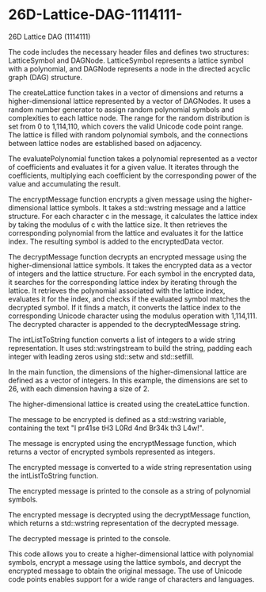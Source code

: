 # 26D-Lattice-DAG-1114111-
26D Lattice DAG (1114111)

The code includes the necessary header files and defines two structures: LatticeSymbol and DAGNode. LatticeSymbol represents a lattice symbol with a polynomial, and DAGNode represents a node in the directed acyclic graph (DAG) structure.

The createLattice function takes in a vector of dimensions and returns a higher-dimensional lattice represented by a vector of DAGNodes. It uses a random number generator to assign random polynomial symbols and complexities to each lattice node. The range for the random distribution is set from 0 to 1,114,110, which covers the valid Unicode code point range. The lattice is filled with random polynomial symbols, and the connections between lattice nodes are established based on adjacency.

The evaluatePolynomial function takes a polynomial represented as a vector of coefficients and evaluates it for a given value. It iterates through the coefficients, multiplying each coefficient by the corresponding power of the value and accumulating the result.

The encryptMessage function encrypts a given message using the higher-dimensional lattice symbols. It takes a std::wstring message and a lattice structure. For each character c in the message, it calculates the lattice index by taking the modulus of c with the lattice size. It then retrieves the corresponding polynomial from the lattice and evaluates it for the lattice index. The resulting symbol is added to the encryptedData vector.

The decryptMessage function decrypts an encrypted message using the higher-dimensional lattice symbols. It takes the encrypted data as a vector of integers and the lattice structure. For each symbol in the encrypted data, it searches for the corresponding lattice index by iterating through the lattice. It retrieves the polynomial associated with the lattice index, evaluates it for the index, and checks if the evaluated symbol matches the decrypted symbol. If it finds a match, it converts the lattice index to the corresponding Unicode character using the modulus operation with 1,114,111. The decrypted character is appended to the decryptedMessage string.

The intListToString function converts a list of integers to a wide string representation. It uses std::wstringstream to build the string, padding each integer with leading zeros using std::setw and std::setfill.

In the main function, the dimensions of the higher-dimensional lattice are defined as a vector of integers. In this example, the dimensions are set to 26, with each dimension having a size of 2.

The higher-dimensional lattice is created using the createLattice function.

The message to be encrypted is defined as a std::wstring variable, containing the text "I pr41se tH3 L0Rd 4nd Br34k th3 L4w!".

The message is encrypted using the encryptMessage function, which returns a vector of encrypted symbols represented as integers.

The encrypted message is converted to a wide string representation using the intListToString function.

The encrypted message is printed to the console as a string of polynomial symbols.

The encrypted message is decrypted using the decryptMessage function, which returns a std::wstring representation of the decrypted message.

The decrypted message is printed to the console.

This code allows you to create a higher-dimensional lattice with polynomial symbols, encrypt a message using the lattice symbols, and decrypt the encrypted message to obtain the original message. The use of Unicode code points enables support for a wide range of characters and languages.
